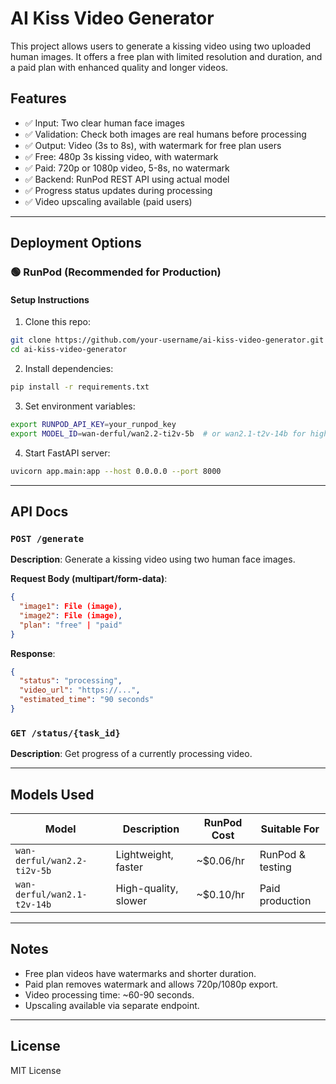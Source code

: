 # AI Kiss Video Generator

This project allows users to generate a kissing video using two uploaded human images. It offers a free plan with limited resolution and duration, and a paid plan with enhanced quality and longer videos.

## Features

* ✅ Input: Two clear human face images
* ✅ Validation: Check both images are real humans before processing
* ✅ Output: Video (3s to 8s), with watermark for free plan users
* ✅ Free: 480p 3s kissing video, with watermark
* ✅ Paid: 720p or 1080p video, 5-8s, no watermark
* ✅ Backend: RunPod REST API using actual model
* ✅ Progress status updates during processing
* ✅ Video upscaling available (paid users)

---

## Deployment Options

### 🟢 RunPod (Recommended for Production)

#### Setup Instructions

1. Clone this repo:

```bash
git clone https://github.com/your-username/ai-kiss-video-generator.git
cd ai-kiss-video-generator
```

2. Install dependencies:

```bash
pip install -r requirements.txt
```

3. Set environment variables:

```bash
export RUNPOD_API_KEY=your_runpod_key
export MODEL_ID=wan-derful/wan2.2-ti2v-5b  # or wan2.1-t2v-14b for high quality
```

4. Start FastAPI server:

```bash
uvicorn app.main:app --host 0.0.0.0 --port 8000
```

---

## API Docs

### `POST /generate`

**Description**: Generate a kissing video using two human face images.

**Request Body (multipart/form-data)**:

```json
{
  "image1": File (image),
  "image2": File (image),
  "plan": "free" | "paid"
}
```

**Response**:

```json
{
  "status": "processing",
  "video_url": "https://...",
  "estimated_time": "90 seconds"
}
```

### `GET /status/{task_id}`

**Description**: Get progress of a currently processing video.

---

## Models Used

| Model                       | Description          | RunPod Cost | Suitable For     |
| --------------------------- | -------------------- | ----------- | ---------------- |
| `wan-derful/wan2.2-ti2v-5b` | Lightweight, faster  | \~\$0.06/hr | RunPod & testing |
| `wan-derful/wan2.1-t2v-14b` | High-quality, slower | \~\$0.10/hr | Paid production  |

---

## Notes

* Free plan videos have watermarks and shorter duration.
* Paid plan removes watermark and allows 720p/1080p export.
* Video processing time: \~60-90 seconds.
* Upscaling available via separate endpoint.

---

## License

MIT License
